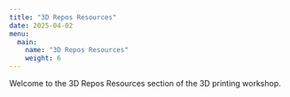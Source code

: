 ```yaml
---
title: "3D Repos Resources"
date: 2025-04-02
menu:
  main:
    name: "3D Repos Resources"
    weight: 6
---
```


Welcome to the 3D Repos Resources section of the 3D printing workshop.

